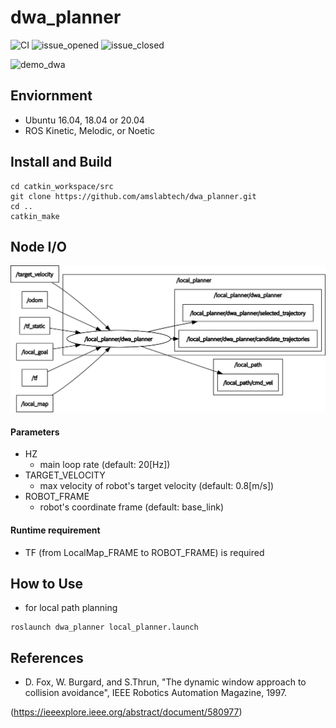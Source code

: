 # dwa_planner

![CI](https://github.com/amslabtech/dwa_planner/workflows/CI/badge.svg)
![issue_opened](https://img.shields.io/github/issues/amslabtech/dwa_planner.svg)
![issue_closed](https://img.shields.io/github/issues-closed/amslabtech/dwa_planner.svg)


![demo_dwa](doc/demo_dwa.gif)

## Enviornment
- Ubuntu 16.04, 18.04 or 20.04
- ROS Kinetic, Melodic, or Noetic

## Install and Build

```
cd catkin_workspace/src
git clone https://github.com/amslabtech/dwa_planner.git
cd ..
catkin_make
```

## Node I/O

![dwa_planner I/O diagram](doc/images/dwa_planner_io.png)

#### Parameters
- HZ
  - main loop rate (default: 20[Hz])
- TARGET_VELOCITY
  - max velocity of robot's target velocity (default: 0.8[m/s])
- ROBOT_FRAME
  - robot's coordinate frame (default: base_link)
  
#### Runtime requirement
- TF (from LocalMap_FRAME to ROBOT_FRAME) is required

## How to Use
- for local path planning
```
roslaunch dwa_planner local_planner.launch
```

## References
- D. Fox,  W. Burgard, and S.Thrun, "The dynamic window approach to collision avoidance", IEEE Robotics Automation Magazine, 1997.

(https://ieeexplore.ieee.org/abstract/document/580977)
